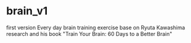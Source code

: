 # brain_v1
first version
Every day brain training exercise base on Ryuta Kawashima research and his book "Train Your Brain: 60 Days to a Better Brain"
